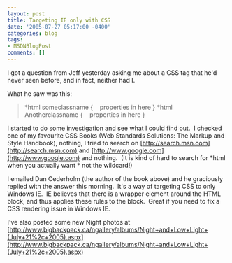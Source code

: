 ```yaml
---
layout: post
title: Targeting IE only with CSS
date: '2005-07-27 05:17:00 -0400'
categories: blog
tags:
- MSDNBlogPost
comments: []
---
```


I got a question from Jeff yesterday asking me about a CSS tag that he'd never seen before, and in fact, neither had I.&nbsp; 

What he saw was this:

> *html someclassname
> {
> &nbsp;&nbsp;&nbsp;properties in here
> }
> *html Anotherclassname
> {
> &nbsp;&nbsp;&nbsp;properties in here
> }</p>

I started to do some investigation and see what I could find out.&nbsp; I checked one of my favourite CSS Books (Web Standards Solutions: The Markup and Style Handbook), nothing, I tried to search on [http://search.msn.com](http://search.msn.com) and [http://www.google.com](http://www.google.com) and nothing.&nbsp; (It is kind of hard to search for *html when you actually want * not the wildcard!)

I emailed Dan Cederholm (the author of the book above) and he graciously replied with the answer this morning.&nbsp; It's a way of targeting CSS to only Windows IE.&nbsp; IE believes that there is a wrapper element around the HTML block, and thus applies these rules to the block.&nbsp; Great if you need to fix a CSS rendering issue in Windows IE.

I've also posted some new Night photos at [http://www.bigbackpack.ca/ngallery/albums/Night+and+Low+Light+(July+21%2c+2005).aspx](http://www.bigbackpack.ca/ngallery/albums/Night+and+Low+Light+(July+21%2c+2005).aspx)&nbsp;